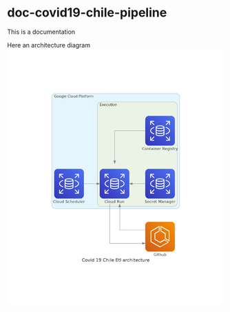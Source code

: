 # doc-covid19-chile-pipeline
This is a documentation

Here an architecture diagram
![Alt text](covid_19_chile_etl_architecture.png "architecture diagram")